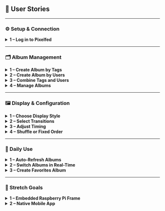 ## 🧩 User Stories

---

### ⚙️ Setup & Connection

<details>
<summary> <b>1 – Log in to Pixelfed</b></summary>

**User Story:**  
As a user, I want to log in with my Pixelfed account credentials, so my frame can access my photos and public feeds.

**Check List:**
- [ ] The UI provides a “Connect Pixelfed” button or Sign up 
- [ ] I can authenticate using OAuth
- [ ] I can authenticate an API token  
- [ ] On success, the system stores my credentials securely  
- [ ] The page shows confirmation that login is complete  
</details>

---

### 🗂️ Album Management

<details>
<summary><b>1 – Create Album by Tags</b></summary>

**User Story:**  
As a user, I want to create an album by specifying one or more tags, so I can automatically include matching photos from any user.

**Check List:**
- [ ] I can enter one or more tags when creating an album  
- [ ] The system fetches preview photos from Pixelfed  
- [ ] The album can be saved and appears in my album list  
- [ ] New posts with those tags appear automatically over time  
</details>

<details>
<summary><b>2 – Create Album by Users</b></summary>

**User Story:**  
As a user, I want to create an album by specifying one or more users, so I can view posts from specific accounts I follow.

**Check List:**
- [ ] I can add users using the `@username@server` format  
- [ ] The system validates the format and fetches photos  
- [ ] The album can be saved and displayed  
- [ ] New posts from those users update automatically  
</details>

<details>
<summary><b>3 – Combine Tags and Users</b></summary>

**User Story:**  
As a user, I want to combine tags and users in an album, so I can focus on a specific theme from select creators.

**Check List:**
- [ ] I can include both tags and users in a single album  
- [ ] The preview includes only posts that match both filters  
- [ ] The combined album can be saved and edited later  
</details>

<details>
<summary><b>4 – Manage Albums</b></summary>

**User Story:**  
As a user, I want to rename, edit, or delete albums, so I can keep my photo selection relevant and organized.

**Check List:**
- [ ] The web UI lists existing albums with edit buttons
- [ ] The web UI lists existing albums with delete buttons  
- [ ] I can rename or update filters for an album  
- [ ] Deleting an album removes it from the frame’s rotation
- [ ] Deleting an album removes it from the user's data 
</details>

---

### 🖼️ Display & Configuration

<details>
<summary><b>1 – Choose Display Style</b></summary>

**User Story:**  
As a user, I want to choose how photos are displayed (single image, grid, etc.), so my frame matches my viewing preference.

**Check List:**
- [ ] Display options include single, tiled (2×2), and rotation speed  
- [ ] My selection updates the preview in real time  
- [ ] The frame remembers my chosen display style  
</details>

<details>
<summary><b>2 – Select Transitions</b></summary>

**User Story:**  
As a user, I want to choose a visual transition effect (fade, slide, none), so photo changes feel smooth and appealing.

**Check List:**
- [ ] Available transitions are fade, slide, and none  
- [ ] Transition timing feels smooth (<1s)
- [ ] Setting is persisted between sessions  
</details>

<details>
<summary><b>3 – Adjust Timing</b></summary>

**User Story:**  
As a user, I want to control how long each photo appears, so I can enjoy them at my own pace.

**Check List:**
- [ ] I can select a time interval (10s, 30s, 1min, custom)  
- [ ] The frame updates rotation accordingly  
- [ ] Setting persists after reboot  
</details>

<details>
<summary><b>4 – Shuffle or Fixed Order</b></summary>

**User Story:**  
As a user, I want to choose between shuffled or fixed display order, so I can keep the viewing experience fresh or predictable.

**Check List:**
- [ ] I can toggle between shuffle and fixed order  
- [ ] Shuffle randomizes image order each cycle  
- [ ] Choice is saved in my settings  
</details>

---

### 🔁 Daily Use

<details>
<summary><b>1 – Auto-Refresh Albums</b></summary>

**User Story:**  
As a user, I want the frame to automatically refresh album content, so I always see new photos without manual updates.

**Check List:**
- [ ] Albums auto-refresh at a configurable interval  
- [ ] Cached images update efficiently (no duplicates)  
- [ ] Status indicator shows last refresh time  
</details>

<details>
<summary><b>2 – Switch Albums in Real-Time</b></summary>

**User Story:**  
As a user, I want to quickly switch between albums from the web UI, so I can change what’s displayed instantly.

**Check List:**
- [ ] Albums appear in a sidebar or dropdown  
- [ ] Selecting an album changes the displayed photos within seconds  
- [ ] No reload of the entire app is required  
</details>

<details>
<summary><b>3 – Create Favorites Album</b></summary>

**User Story:**  
As a user, I want to create a “Favorites” album by selecting photos I like, so I can quickly revisit my favorite moments.

**Check List:**
- [ ] I can mark any photo as a favorite  
- [ ] Favorites appear in a dedicated album  
- [ ] Removing a favorite updates the album in real time  
</details>

---

### 🚀 Stretch Goals

<details>
<summary><b>1 – Embedded Raspberry Pi Frame</b></summary>

**User Story:**  
As a user, I want the PixelFree software to run on a Raspberry Pi in kiosk mode, so I can use it as a standalone photo frame.

**Check List:**
- [ ] Application auto-starts on boot in full-screen mode  
- [ ] Frame connects to Wi-Fi and displays photos automatically  
- [ ] Local caching supports offline viewing  
</details>

<details>
<summary><b>2 – Native Mobile App</b></summary>

**User Story:**  
As a user, I want a mobile app version of the configuration interface, so I can manage my frame natively on iOS or Android.

**Check List:**
- [ ] All web features are available in the app  
- [ ] App supports notifications for new photo updates  
- [ ] App synchronizes with frame via local network or API  
</details>
